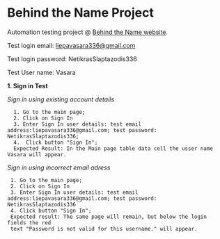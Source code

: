 # Behind the Name Project

Automation testing project @ [Behind the Name website](https://www.behindthename.com/).

Test login email: liepavasara336@gmail.com

Test login password: NetikrasSlaptazodis336

Test User name: Vasara
    
    
    
 
 __1. Sign in Test__

*Sign in using existing account details*

      1. Go to the main page;
      2. Click on Sign In
      3. Enter Sign In user details: test email address:liepavasara336@gmail.com; test password: NetikrasSlaptazodis336;
      4.  Click button "Sign In";
      Expected Result: In the Main page table data cell the usser name Vasara will appear.

*Sign in using incorrect email adress*

     1. Go to the main page;
     2. Click on Sign In
     3. Enter Sign In user details: test email address:liepavasara336@gmail.com; test password: NetikrasSlaptazodis336
     4. Click button "Sign In";
     Expected result: The same page will remain, but below the login fields the red 
     text "Password is not valid for this username." will appear.
